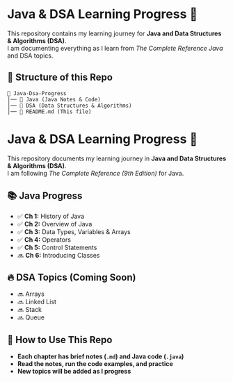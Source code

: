 # Java & DSA Learning Progress 🚀  

This repository contains my learning journey for **Java and Data Structures & Algorithms (DSA)**.  
I am documenting everything as I learn from *The Complete Reference Java* and DSA topics.  

## 📌 Structure of this Repo  

```
📂 Java-Dsa-Progress
│── 📁 Java (Java Notes & Code)
│── 📁 DSA (Data Structures & Algorithms)
│── 📜 README.md (This file)

```
# Java & DSA Learning Progress 🚀  

This repository documents my learning journey in **Java and Data Structures & Algorithms (DSA)**.  
I am following *The Complete Reference (9th Edition)* for Java.  

## 📚 Java Progress  
- ✅ **Ch 1:** History of Java  
- ✅ **Ch 2:** Overview of Java  
- ✅ **Ch 3:** Data Types, Variables & Arrays  
- ✅ **Ch 4:** Operators  
- ✅ **Ch 5:** Control Statements  
- 🔜 **Ch 6:** Introducing Classes  

## 🔥 DSA Topics (Coming Soon)  
- 🔜 Arrays  
- 🔜 Linked List  
- 🔜 Stack  
- 🔜 Queue  

## 🚀 How to Use This Repo  
- **Each chapter has brief notes (`.md`) and Java code (`.java`)**  
- **Read the notes, run the code examples, and practice**  
- **New topics will be added as I progress**  

